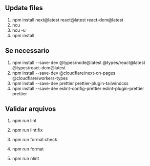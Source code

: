## Update files

1. npm install next@latest react@latest react-dom@latest
2. ncu
3. ncu -u
4. npm install

## Se necessario

1. npm install --save-dev @types/node@latest @types/react@latest @types/react-dom@latest
2. npm install --save-dev @cloudflare/next-on-pages @cloudflare/workers-types
3. npm install --save-dev prettier prettier-plugin-tailwindcss
4. npm install --save-dev eslint-config-prettier eslint-plugin-prettier prettier

## Validar arquivos

1. npm run lint
2. npm run lint:fix

3. npm run format:check
4. npm run format

5. npm run nlint

